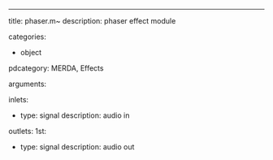 ---
title: phaser.m~
description: phaser effect module

categories:
 - object

pdcategory: MERDA, Effects

arguments:

inlets:
  - type: signal
    description: audio in

outlets:
  1st:
  - type: signal
    description: audio out
